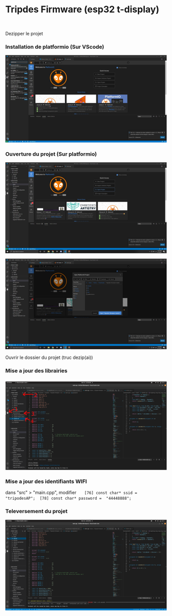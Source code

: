 # Tripdes Firmware (esp32 t-display)

<br/>

Dezipper le projet

### Installation de platformio (Sur VScode)
![alt text](https://github.com/juthomas/Tripodes-firmware/blob/master/README_images/Install_Platformio.jpg)

### Ouverture du projet (Sur platformio)
![alt text](https://github.com/juthomas/Tripodes-firmware/blob/master/README_images/Projet_Open_1.jpg)

![alt text](https://github.com/juthomas/Tripodes-firmware/blob/master/README_images/Projet_Open_2.jpg)

Ouvrir le dossier du projet (truc dezip(ai))

### Mise a jour des librairies 
![alt text](https://github.com/juthomas/Chemical_Orca/blob/master/README_images/Update_Project.png)

### Mise a jour des identifiants WIFI

dans "src" > "main.cpp", modifier 
  `   
  [76] const char* ssid = "tripodesAP"; 
  [78] const char* password =  "44448888"; 
  ` 

### Televersement du projet
![alt text](https://github.com/juthomas/Chemical_Orca/blob/master/README_images/Upload_Project.png)
